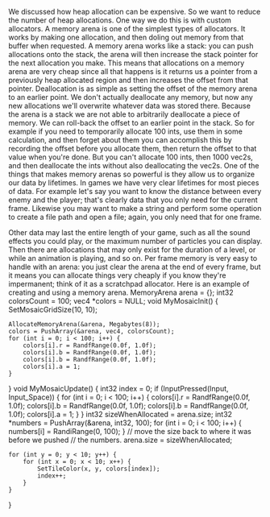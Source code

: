 
We discussed how heap allocation can be expensive. So we want to reduce the number of heap allocations. One way we do this is with custom allocators.
  A memory arena is one of the simplest types of allocators. It works by making one allocation, and then doling out memory from that buffer when requested. A memory arena works like a stack: you can push allocations onto the stack, the arena will then increase the stack pointer for the next allocation you make. This means that allocations on a memory arena are very cheap since all that happens is it returns us a pointer from a previously heap allocated region and then increases the offset from that pointer. 
  Deallocation is as simple as setting the offset of the memory arena to an earlier point. We don't actually deallocate any memory, but now any new allocations we'll overwrite whatever data was stored there.
  Because the arena is a stack we are not able to arbitrarily deallocate a piece of memory. We can roll-back the offset to an earlier point in the stack. So for example if you need to temporarily allocate 100 ints, use them in some calculation, and then forget about them you can accomplish this by recording the offset before you allocate them, then return the offset to that value when you're done. But you can't allocate 100 ints, then 1000 vec2s, and then deallocate the ints without also deallocating the vec2s. 
  One of the things that makes memory arenas so powerful is they allow us to organize our data by lifetimes. In games we have very clear lifetimes for most pieces of data. 
  For example let's say you want to know the distance between every enemy and the player; that's clearly data that you only need for the current frame. Likewise you may want to make a string and perform some operation to create a file path and open a file; again, you only need that for one frame.
  
  Other data may last the entire length of your game, such as all the sound effects you could play, or the maximum number of particles you can display. Then there are allocations that may only exist for the duration of a level, or while an animation is playing, and so on.
  Per frame memory is very easy to handle with an arena: you just clear the arena at the end of every frame, but it means you can allocate things very cheaply if you know they're impermanent; think of it as a scratchpad allocator. 
Here is an example of creating and using a memory arena.
MemoryArena arena = {};
int32 colorsCount = 100;
vec4 *colors = NULL;
void MyMosaicInit() {
    SetMosaicGridSize(10, 10);
    
    AllocateMemoryArena(&arena, Megabytes(8));
    colors = PushArray(&arena, vec4, colorsCount);
    for (int i = 0; i < 100; i++) {
        colors[i].r = RandfRange(0.0f, 1.0f);
        colors[i].b = RandfRange(0.0f, 1.0f);
        colors[i].b = RandfRange(0.0f, 1.0f);
        colors[i].a = 1;
    }
}
void MyMosaicUpdate() {
    int32 index = 0;
    if (InputPressed(Input, Input_Space)) {
        for (int i = 0; i < 100; i++) {
            colors[i].r = RandfRange(0.0f, 1.0f);
            colors[i].b = RandfRange(0.0f, 1.0f);
            colors[i].b = RandfRange(0.0f, 1.0f);
            colors[i].a = 1;
        }
    }
    int32 sizeWhenAllocated = arena.size;
    int32 *numbers = PushArray(&arena, int32, 100);
    for (int i = 0; i < 100; i++) {
      numbers[i] = RandiRange(0, 100);
    }
    // move the size back to where it was before we pushed
    // the numbers.
    arena.size = sizeWhenAllocated;
    
    for (int y = 0; y < 10; y++) {
        for (int x = 0; x < 10; x++) {
            SetTileColor(x, y, colors[index]);
            index++;
        }
    }
}
